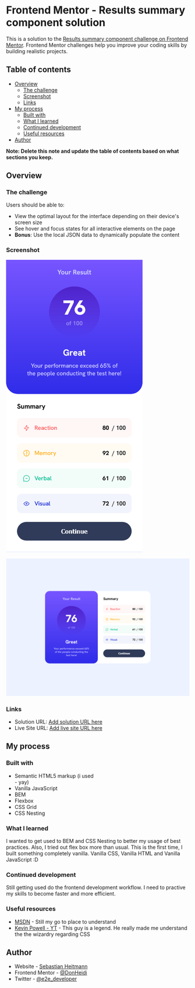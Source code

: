 # Frontend Mentor - Results summary component solution

This is a solution to the [Results summary component challenge on Frontend Mentor](https://www.frontendmentor.io/challenges/results-summary-component-CE_K6s0maV). Frontend Mentor challenges help you improve your coding skills by building realistic projects. 

## Table of contents

- [Overview](#overview)
  - [The challenge](#the-challenge)
  - [Screenshot](#screenshot)
  - [Links](#links)
- [My process](#my-process)
  - [Built with](#built-with)
  - [What I learned](#what-i-learned)
  - [Continued development](#continued-development)
  - [Useful resources](#useful-resources)
- [Author](#author)

**Note: Delete this note and update the table of contents based on what sections you keep.**

## Overview

### The challenge

Users should be able to:

- View the optimal layout for the interface depending on their device's screen size
- See hover and focus states for all interactive elements on the page
- **Bonus**: Use the local JSON data to dynamically populate the content

### Screenshot

![](./mobile.png)

![](./desktop.png)


### Links

- Solution URL: [Add solution URL here](https://your-solution-url.com)
- Live Site URL: [Add live site URL here](https://your-live-site-url.com)

## My process

### Built with

- Semantic HTML5 markup (i used <main> - yay)
- Vanilla JavaScript
- BEM
- Flexbox
- CSS Grid
- CSS Nesting

### What I learned

I wanted to get used to BEM and CSS Nesting to better my usage of best practices. Also, I tried out flex box more than usual. This is the first time, I built something completely vanilla. Vanilla CSS, Vanilla HTML and Vanilla JavaScript :D

### Continued development

Still getting used do the frontend development workflow. I need to practive my skills to become faster and more efficient. 

### Useful resources

- [MSDN](https://developer.mozilla.org/) - Still my go to place to understand
- [Kevin Powell - YT](https://www.youtube.com/@KevinPowell) - This guy is a legend. He really made me understand the the wizardry regarding CSS

## Author

- Website - [Sebastian Heitmann](https://www.sebastian-heitmann.dev)
- Frontend Mentor - [@DonHeidi](https://www.frontendmentor.io/profile/DonHeidi)
- Twitter - [@e2e_developer](https://www.twitter.com/e2e_developer)
